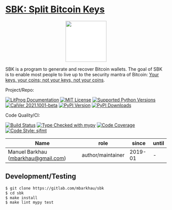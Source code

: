 # [SBK: Split Bitcoin Keys][repo_ref]

<p align="center">
<img src="https://mbarkhau.keybase.pub/sbk/logo_128.png" height=128 style="background: white;">
</p>

SBK is a program to generate and recover Bitcoin wallets. The goal of SBK is to enable most people to live up to the security mantra of Bitcoin: [Your keys, your coins; not your keys, not your coins][href_yt_aantonop].


Project/Repo:

[![LitProg Documentation][docs_img]][docs_ref]
[![MIT License][license_img]][license_ref]
[![Supported Python Versions][pyversions_img]][pyversions_ref]
[![CalVer 2021.1001-beta][version_img]][version_ref]
[![PyPI Version][pypi_img]][pypi_ref]
[![PyPI Downloads][downloads_img]][downloads_ref]

Code Quality/CI:

[![Build Status][build_img]][build_ref]
[![Type Checked with mypy][mypy_img]][mypy_ref]
[![Code Coverage][codecov_img]][codecov_ref]
[![Code Style: sjfmt][style_img]][style_ref]

| Name                                | role              | since   | until |
| ----------------------------------- | ----------------- | ------- | ----- |
| Manuel Barkhau (mbarkhau@gmail.com) | author/maintainer | 2019-01 | -     |

## Development/Testing

```bash
$ git clone https://gitlab.com/mbarkhau/sbk
$ cd sbk
$ make install
$ make lint mypy test
```

[href_yt_aantonop]: https://www.youtube.com/watch?v=AcrEEnDLm58

[docs_img]: https://mbarkhau.keybase.pub/sbk/litprog_badge.svg
[docs_ref]: https://mbarkhau.gitlab.io/sbk/docs

[repo_ref]: https://gitlab.com/mbarkhau/sbk

[build_img]: https://gitlab.com/mbarkhau/sbk/badges/master/pipeline.svg
[build_ref]: https://gitlab.com/mbarkhau/sbk/pipelines

[codecov_img]: https://gitlab.com/mbarkhau/sbk/badges/master/coverage.svg
[codecov_ref]: https://mbarkhau.gitlab.io/sbk/cov

[license_img]: https://img.shields.io/badge/License-MIT-blue.svg
[license_ref]: https://gitlab.com/mbarkhau/sbk/blob/master/LICENSE

[mypy_img]: https://img.shields.io/badge/mypy-checked-green.svg
[mypy_ref]: https://mbarkhau.gitlab.io/sbk/mypycov

[style_img]: https://img.shields.io/badge/code%20style-%20sjfmt-f71.svg
[style_ref]: https://gitlab.com/mbarkhau/straitjacket/

[pypi_img]: https://img.shields.io/badge/PyPI-wheels-green.svg
[pypi_ref]: https://pypi.org/project/sbk/#files

[downloads_img]: https://pepy.tech/badge/sbk/month
[downloads_ref]: https://pepy.tech/project/sbk

[version_img]: https://img.shields.io/badge/CalVer-2021.1001--beta-blue.svg
[version_ref]: https://pypi.org/project/pycalver/

[pyversions_img]: https://img.shields.io/pypi/pyversions/sbk.svg
[pyversions_ref]: https://pypi.python.org/pypi/sbk
